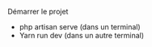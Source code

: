 Démarrer le projet 

- php artisan serve (dans un terminal)
- Yarn run dev (dans un autre terminal)
